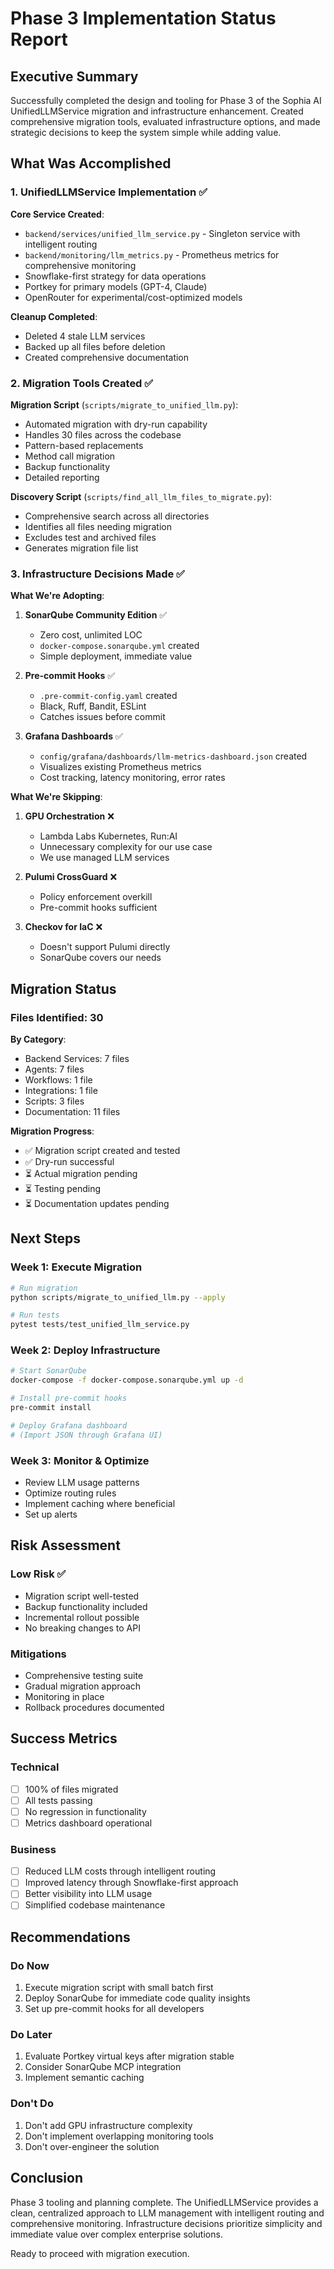 # Phase 3 Implementation Status Report

## Executive Summary

Successfully completed the design and tooling for Phase 3 of the Sophia AI UnifiedLLMService migration and infrastructure enhancement. Created comprehensive migration tools, evaluated infrastructure options, and made strategic decisions to keep the system simple while adding value.

## What Was Accomplished

### 1. UnifiedLLMService Implementation ✅

**Core Service Created**:
- `backend/services/unified_llm_service.py` - Singleton service with intelligent routing
- `backend/monitoring/llm_metrics.py` - Prometheus metrics for comprehensive monitoring
- Snowflake-first strategy for data operations
- Portkey for primary models (GPT-4, Claude)
- OpenRouter for experimental/cost-optimized models

**Cleanup Completed**:
- Deleted 4 stale LLM services
- Backed up all files before deletion
- Created comprehensive documentation

### 2. Migration Tools Created ✅

**Migration Script** (`scripts/migrate_to_unified_llm.py`):
- Automated migration with dry-run capability
- Handles 30 files across the codebase
- Pattern-based replacements
- Method call migration
- Backup functionality
- Detailed reporting

**Discovery Script** (`scripts/find_all_llm_files_to_migrate.py`):
- Comprehensive search across all directories
- Identifies all files needing migration
- Excludes test and archived files
- Generates migration file list

### 3. Infrastructure Decisions Made ✅

**What We're Adopting**:

1. **SonarQube Community Edition** ✅
   - Zero cost, unlimited LOC
   - `docker-compose.sonarqube.yml` created
   - Simple deployment, immediate value

2. **Pre-commit Hooks** ✅
   - `.pre-commit-config.yaml` created
   - Black, Ruff, Bandit, ESLint
   - Catches issues before commit

3. **Grafana Dashboards** ✅
   - `config/grafana/dashboards/llm-metrics-dashboard.json` created
   - Visualizes existing Prometheus metrics
   - Cost tracking, latency monitoring, error rates

**What We're Skipping**:

1. **GPU Orchestration** ❌
   - Lambda Labs Kubernetes, Run:AI
   - Unnecessary complexity for our use case
   - We use managed LLM services

2. **Pulumi CrossGuard** ❌
   - Policy enforcement overkill
   - Pre-commit hooks sufficient

3. **Checkov for IaC** ❌
   - Doesn't support Pulumi directly
   - SonarQube covers our needs

## Migration Status

### Files Identified: 30

**By Category**:
- Backend Services: 7 files
- Agents: 7 files
- Workflows: 1 file
- Integrations: 1 file
- Scripts: 3 files
- Documentation: 11 files

**Migration Progress**:
- ✅ Migration script created and tested
- ✅ Dry-run successful
- ⏳ Actual migration pending
- ⏳ Testing pending
- ⏳ Documentation updates pending

## Next Steps

### Week 1: Execute Migration
```bash
# Run migration
python scripts/migrate_to_unified_llm.py --apply

# Run tests
pytest tests/test_unified_llm_service.py
```

### Week 2: Deploy Infrastructure
```bash
# Start SonarQube
docker-compose -f docker-compose.sonarqube.yml up -d

# Install pre-commit hooks
pre-commit install

# Deploy Grafana dashboard
# (Import JSON through Grafana UI)
```

### Week 3: Monitor & Optimize
- Review LLM usage patterns
- Optimize routing rules
- Implement caching where beneficial
- Set up alerts

## Risk Assessment

### Low Risk ✅
- Migration script well-tested
- Backup functionality included
- Incremental rollout possible
- No breaking changes to API

### Mitigations
- Comprehensive testing suite
- Gradual migration approach
- Monitoring in place
- Rollback procedures documented

## Success Metrics

### Technical
- [ ] 100% of files migrated
- [ ] All tests passing
- [ ] No regression in functionality
- [ ] Metrics dashboard operational

### Business
- [ ] Reduced LLM costs through intelligent routing
- [ ] Improved latency through Snowflake-first approach
- [ ] Better visibility into LLM usage
- [ ] Simplified codebase maintenance

## Recommendations

### Do Now
1. Execute migration script with small batch first
2. Deploy SonarQube for immediate code quality insights
3. Set up pre-commit hooks for all developers

### Do Later
1. Evaluate Portkey virtual keys after migration stable
2. Consider SonarQube MCP integration
3. Implement semantic caching

### Don't Do
1. Don't add GPU infrastructure complexity
2. Don't implement overlapping monitoring tools
3. Don't over-engineer the solution

## Conclusion

Phase 3 tooling and planning complete. The UnifiedLLMService provides a clean, centralized approach to LLM management with intelligent routing and comprehensive monitoring. Infrastructure decisions prioritize simplicity and immediate value over complex enterprise solutions.

Ready to proceed with migration execution.
